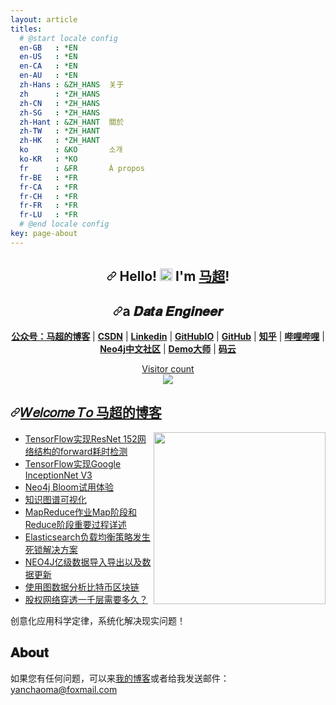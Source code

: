 ```yaml
---
layout: article
titles:
  # @start locale config
  en-GB   : *EN
  en-US   : *EN
  en-CA   : *EN
  en-AU   : *EN
  zh-Hans : &ZH_HANS  关于
  zh      : *ZH_HANS
  zh-CN   : *ZH_HANS
  zh-SG   : *ZH_HANS
  zh-Hant : &ZH_HANT  關於
  zh-TW   : *ZH_HANT
  zh-HK   : *ZH_HANT
  ko      : &KO       소개
  ko-KR   : *KO
  fr      : &FR       À propos
  fr-BE   : *FR
  fr-CA   : *FR
  fr-CH   : *FR
  fr-FR   : *FR
  fr-LU   : *FR
  # @end locale config
key: page-about
---
```


<article class="markdown-body entry-content container-lg f5" itemprop="text"><h1 align="center" dir="auto"><a id="user-content--hello---im-马超" class="anchor" aria-hidden="true" href="#-hello---im-马超"><svg class="octicon octicon-link" viewBox="0 0 16 16" version="1.1" width="16" height="16" aria-hidden="true"><path fill-rule="evenodd" d="M7.775 3.275a.75.75 0 001.06 1.06l1.25-1.25a2 2 0 112.83 2.83l-2.5 2.5a2 2 0 01-2.83 0 .75.75 0 00-1.06 1.06 3.5 3.5 0 004.95 0l2.5-2.5a3.5 3.5 0 00-4.95-4.95l-1.25 1.25zm-4.69 9.64a2 2 0 010-2.83l2.5-2.5a2 2 0 012.83 0 .75.75 0 001.06-1.06 3.5 3.5 0 00-4.95 0l-2.5 2.5a3.5 3.5 0 004.95 4.95l1.25-1.25a.75.75 0 00-1.06-1.06l-1.25 1.25a2 2 0 01-2.83 0z"></path></svg></a> Hello! <g-emoji class="g-emoji" alias="wave" fallback-src="https://github.githubassets.com/images/icons/emoji/unicode/1f44b.png"><img class="emoji" alt="wave" height="20" width="20" src="https://github.githubassets.com/images/icons/emoji/unicode/1f44b.png"></g-emoji>  I'm <a href="https://github.com/crazyyanchao">马超</a>!</h1>
<h1 align="center" dir="auto"><a id="user-content-a-𝑫𝒂𝒕𝒂-𝑬𝒏𝒈𝒊𝒏𝒆𝒆𝒓--" class="anchor" aria-hidden="true" href="#a-𝑫𝒂𝒕𝒂-𝑬𝒏𝒈𝒊𝒏𝒆𝒆𝒓--"><svg class="octicon octicon-link" viewBox="0 0 16 16" version="1.1" width="16" height="16" aria-hidden="true"><path fill-rule="evenodd" d="M7.775 3.275a.75.75 0 001.06 1.06l1.25-1.25a2 2 0 112.83 2.83l-2.5 2.5a2 2 0 01-2.83 0 .75.75 0 00-1.06 1.06 3.5 3.5 0 004.95 0l2.5-2.5a3.5 3.5 0 00-4.95-4.95l-1.25 1.25zm-4.69 9.64a2 2 0 010-2.83l2.5-2.5a2 2 0 012.83 0 .75.75 0 001.06-1.06 3.5 3.5 0 00-4.95 0l-2.5 2.5a3.5 3.5 0 004.95 4.95l1.25-1.25a.75.75 0 00-1.06-1.06l-1.25 1.25a2 2 0 01-2.83 0z"></path></svg></a>a 𝑫𝒂𝒕𝒂 𝑬𝒏𝒈𝒊𝒏𝒆𝒆𝒓  </h1>
<p align="center" dir="auto">
  <strong><a href="https://img-blog.csdnimg.cn/20210418163715965.gif" rel="nofollow">公众号：马超的博客</a></strong> |
  <strong><a href="https://yc-ma.blog.csdn.net" rel="nofollow">CSDN</a></strong> |
  <strong><a href="https://www.linkedin.com/in/yanchao-ma-0624b3b7/" rel="nofollow">Linkedin</a></strong> |
  <strong><a href="https://crazyyanchao.github.io/blog" rel="nofollow">GitHubIO</a></strong>  |
  <strong><a href="https://github.com/crazyyanchao">GitHub</a></strong>  |
  <strong><a href="https://www.zhihu.com/people/YanchaoMa" rel="nofollow">知乎</a></strong>  |
  <strong><a href="https://space.bilibili.com/44763375" rel="nofollow">哔哩哔哩</a></strong>  |
  <strong><a href="http://neo4j.com.cn/user/crazyyanchao" rel="nofollow">Neo4j中文社区</a></strong>  |
  <strong><a href="http://www.demodashi.com/demo/13181.html" rel="nofollow">Demo大师</a></strong>  |
  <strong><a href="https://gitee.com/yc-ma" rel="nofollow">码云</a></strong>
</p>
<p dir="auto"><a href="https://img-blog.csdnimg.cn/20210418163715965.gif" rel="nofollow"></a></p><p align="center" dir="auto"><a href="https://img-blog.csdnimg.cn/20210418163715965.gif" rel="nofollow"> Visitor count<br> <img src="https://camo.githubusercontent.com/27498ce046c5bd35b8cddfb8f97df319d388b5becf85f76d76dccb8636c585df/68747470733a2f2f70726f66696c652d636f756e7465722e676c697463682e6d652f6372617a7979616e6368616f2f636f756e742e737667" data-canonical-src="https://profile-counter.glitch.me/crazyyanchao/count.svg" style="max-width: 100%;"></a></p>
<h1 dir="auto"><a id="user-content-𝑊𝑒𝑙𝑐𝑜𝑚𝑒-𝑇𝑜-马超的博客" class="anchor" aria-hidden="true" href="#𝑊𝑒𝑙𝑐𝑜𝑚𝑒-𝑇𝑜-马超的博客"><svg class="octicon octicon-link" viewBox="0 0 16 16" version="1.1" width="16" height="16" aria-hidden="true"><path fill-rule="evenodd" d="M7.775 3.275a.75.75 0 001.06 1.06l1.25-1.25a2 2 0 112.83 2.83l-2.5 2.5a2 2 0 01-2.83 0 .75.75 0 00-1.06 1.06 3.5 3.5 0 004.95 0l2.5-2.5a3.5 3.5 0 00-4.95-4.95l-1.25 1.25zm-4.69 9.64a2 2 0 010-2.83l2.5-2.5a2 2 0 012.83 0 .75.75 0 001.06-1.06 3.5 3.5 0 00-4.95 0l-2.5 2.5a3.5 3.5 0 004.95 4.95l1.25-1.25a.75.75 0 00-1.06-1.06l-1.25 1.25a2 2 0 01-2.83 0z"></path></svg></a><a href="https://img-blog.csdnimg.cn/20210418163715965.gif" rel="nofollow">𝑊𝑒𝑙𝑐𝑜𝑚𝑒 𝑇𝑜 马超的博客</a></h1>
<p dir="auto"><a href="https://alili.tech" rel="nofollow"><img src="https://camo.githubusercontent.com/2309797487e5e969659a3b545c96151807b04120a9cc2985f632ec94ba00c9f3/68747470733a2f2f6d656469612e67697068792e636f6d2f6d656469612f53576f536b4e36447854737a71494b4571762f67697068792e676966" align="right" height="275" data-canonical-src="https://media.giphy.com/media/SWoSkN6DxTszqIKEqv/giphy.gif" style="max-width: 100%;"></a></p>
<ul dir="auto">
<li><a href="https://yc-ma.blog.csdn.net/article/details/65452735" rel="nofollow">TensorFlow实现ResNet 152网络结构的forward耗时检测</a></li>
<li><a href="https://yc-ma.blog.csdn.net/article/details/65451916" rel="nofollow">TensorFlow实现Google InceptionNet V3</a></li>
<li><a href="https://yc-ma.blog.csdn.net/article/details/81320171" rel="nofollow">Neo4j Bloom试用体验</a></li>
<li><a href="https://yc-ma.blog.csdn.net/article/details/80328423" rel="nofollow">知识图谱可视化</a></li>
<li><a href="https://yc-ma.blog.csdn.net/article/details/51390804" rel="nofollow">MapReduce作业Map阶段和Reduce阶段重要过程详述</a></li>
<li><a href="https://yc-ma.blog.csdn.net/article/details/91896841" rel="nofollow">Elasticsearch负载均衡策略发生死锁解决方案</a></li>
<li><a href="https://yc-ma.blog.csdn.net/article/details/83589953" rel="nofollow">NEO4J亿级数据导入导出以及数据更新</a></li>
<li><a href="https://yc-ma.blog.csdn.net/article/details/119703004" rel="nofollow">使用图数据分析比特币区块链</a></li>
<li><a href="https://blog.csdn.net/superman_xxx/article/details/117339393" rel="nofollow">股权网络穿透一千层需要多久？</a></li>
</ul>
<p dir="auto">创意化应用科学定律，系统化解决现实问题！</p>
</article>

## 𝐀𝐛𝐨𝐮𝐭
如果您有任何问题，可以来<font color=#0969da>[我的博客](https://img-blog.csdnimg.cn/20210418163715965.gif)</font>或者给我发送邮件：<font color=#0969da>[yanchaoma@foxmail.com](https://mail.qq.com/)</font>
